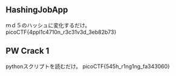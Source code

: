 ## HashingJobApp
ｍｄ５のハッシュに変化するだけ。
picoCTF{4ppl1c4710n_r3c31v3d_3eb82b73}

## PW Crack 1
pythonスクリプトを読むだけ。
picoCTF{545h_r1ng1ng_fa343060}

